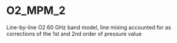 # O2_MPM_2
Line-by-line O2 60 GHz band model, line mixing accounted for as corrections of the 1st and 2nd order of pressure value
